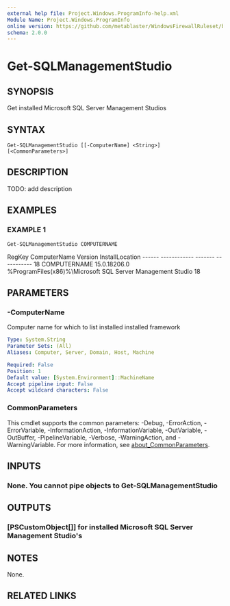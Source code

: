 ```yaml
---
external help file: Project.Windows.ProgramInfo-help.xml
Module Name: Project.Windows.ProgramInfo
online version: https://github.com/metablaster/WindowsFirewallRuleset/blob/develop/Modules/Project.Windows.ProgramInfo/Help/en-US/Get-SQLManagementStudio.md
schema: 2.0.0
---
```


# Get-SQLManagementStudio

## SYNOPSIS
Get installed Microsoft SQL Server Management Studios

## SYNTAX

```
Get-SQLManagementStudio [[-ComputerName] <String>] [<CommonParameters>]
```

## DESCRIPTION
TODO: add description

## EXAMPLES

### EXAMPLE 1
```
Get-SQLManagementStudio COMPUTERNAME
```

RegKey ComputerName Version      InstallLocation
	------ ------------ -------      -----------
	18     COMPUTERNAME   15.0.18206.0 %ProgramFiles(x86)%\Microsoft SQL Server Management Studio 18

## PARAMETERS

### -ComputerName
Computer name for which to list installed installed framework

```yaml
Type: System.String
Parameter Sets: (All)
Aliases: Computer, Server, Domain, Host, Machine

Required: False
Position: 1
Default value: [System.Environment]::MachineName
Accept pipeline input: False
Accept wildcard characters: False
```

### CommonParameters
This cmdlet supports the common parameters: -Debug, -ErrorAction, -ErrorVariable, -InformationAction, -InformationVariable, -OutVariable, -OutBuffer, -PipelineVariable, -Verbose, -WarningAction, and -WarningVariable. For more information, see [about_CommonParameters](http://go.microsoft.com/fwlink/?LinkID=113216).

## INPUTS

### None. You cannot pipe objects to Get-SQLManagementStudio
## OUTPUTS

### [PSCustomObject[]] for installed Microsoft SQL Server Management Studio's
## NOTES
None.

## RELATED LINKS
